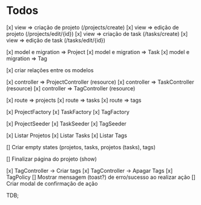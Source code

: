 # Todos

[x] view => criação de projeto (/projects/create)
[x] view => edição de projeto (/projects/edit/{id})
[x] view => criação de task (/tasks/create)
[x] view => edição de task (/tasks/edit/{id})

[x] model e migration => Project
[x] model e migration => Task
[x] model e migration => Tag

[x] criar relações entre os modelos

[x] controller => ProjectController (resource)
[x] controller => TaskController (resource)
[x] controller => TagController (resource)

[x] route => projects
[x] route => tasks
[x] route => tags

[x] ProjectFactory
[x] TaskFactory
[x] TagFactory

[x] ProjectSeeder
[x] TaskSeeder
[x] TagSeeder

[x] Listar Projetos
[x] Listar Tasks
[x] Listar Tags

[] Criar empty states (projetos, tasks, projetos (tasks), tags)

[] Finalizar página do projeto (show)

[x] TagController -> Criar tags
[x] TagController -> Apagar Tags
[x] TagPolicy
[] Mostrar mensagem (toast?) de erro/sucesso ao realizar ação
[] Criar modal de confirmação de ação

TDB;

